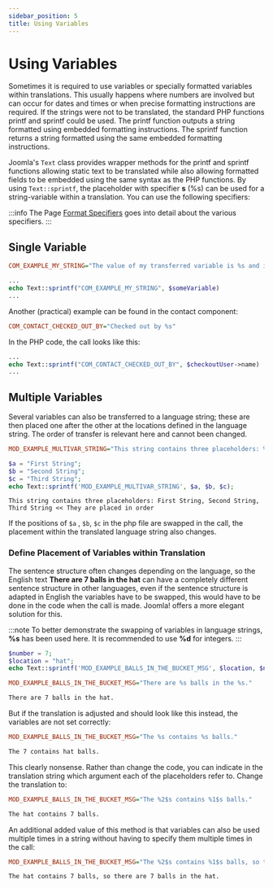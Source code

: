 ```yaml
---
sidebar_position: 5
title: Using Variables
---
```


Using Variables
===============

Sometimes it is required to use variables or specially formatted variables within translations. This usually happens
where numbers are involved but can occur for dates and times or when precise formatting instructions are required.
If the strings were not to be translated, the standard PHP functions printf and sprintf could be used. The printf
function outputs a string formatted using embedded formatting instructions. The sprintf function returns a string
formatted using the same embedded formatting instructions.

Joomla's `Text` class provides wrapper methods for the printf and sprintf functions allowing static text to be
translated while also allowing formatted fields to be embedded using the same syntax as the PHP functions.
By using `Text::sprintf`, the placeholder with specifier **s** (%s) can be used for a string-variable within a translation.
You can use the following specifiers:

:::info
The Page [Format Specifiers](./format-specifiers.md) goes into detail about the various specifiers.
:::

## Single Variable

```ini title="Language Strings containing Placeholder for variable"
COM_EXAMPLE_MY_STRING="The value of my transferred variable is %s and is included like this."
```

```php title="Calling the translation and transferring a variable"
...
echo Text::sprintf("COM_EXAMPLE_MY_STRING", $someVariable)
...
```

Another (practical) example can be found in the contact component:

```ini title="COM_CONTACT Language File"
COM_CONTACT_CHECKED_OUT_BY="Checked out by %s"
```

In the PHP code, the call looks like this:

```php title="Calling the translation and transferring the user's name"
...
echo Text::sprintf("COM_CONTACT_CHECKED_OUT_BY", $checkoutUser->name)
...
```

## Multiple Variables

Several variables can also be transferred to a language string; these are then placed one after the other at the
locations defined in the language string. The order of transfer is relevant here and cannot been changed.

```ini title="MOD_EXAMPLE Language File"
MOD_EXAMPLE_MULTIVAR_STRING="This string contains three placeholders: %s, %s, %s << They are placed in order"
```

```php title="mod_example Template File"
$a = "First String";
$b = "Second String";
$c = "Third String";
echo Text::sprintf('MOD_EXAMPLE_MULTIVAR_STRING', $a, $b, $c);
```

```TXT title="Translated String"
This string contains three placeholders: First String, Second String, Third String << They are placed in order 
```

If the positions of `$a` , `$b`, `$c` in the php file are swapped in the call, the placement within the translated
language string also changes.

### Define Placement of Variables within Translation

The sentence structure often changes depending on the language, so the English text **There are 7 balls in the hat**
can have a completely different sentence structure in other languages, even if the sentence structure is adapted in
English the variables have to be swapped, this would have to be done in the code when the call is made.
Joomla! offers a more elegant solution for this.

:::note
To better demonstrate the swapping of variables in language strings, **%s** has been used here. It is recommended to
use **%d** for integers.
:::

```php title="mod_example template file"
$number = 7;
$location = "hat";
echo Text::sprintf('MOD_EXAMPLE_BALLS_IN_THE_BUCKET_MSG', $location, $number);
```

```ini title="Translation using variables"
MOD_EXAMPLE_BALLS_IN_THE_BUCKET_MSG="There are %s balls in the %s."
```

```txt title="Translated String"
There are 7 balls in the hat.
```

But if the translation is adjusted and should look like this instead, the variables are not set correctly:

```ini title="New Translation string results in wrong placement of variables"
MOD_EXAMPLE_BALLS_IN_THE_BUCKET_MSG="The %s contains %s balls."
```

```txt title="Translated String with wrong placed variables"
The 7 contains hat balls.
```

This clearly nonsense. Rather than change the code, you can indicate in the translation string which argument each of
the placeholders refer to. Change the translation to:

```ini title="New Translation String using placement Indicators"
MOD_EXAMPLE_BALLS_IN_THE_BUCKET_MSG="The %2$s contains %1$s balls."
```

```txt title="Translated String with correct placed variables"
The hat contains 7 balls.
```

An additional added value of this method is that variables can also be used multiple times in a string without having
to specify them multiple times in the call:

```ini title="New Translation String using placement Indicators multiple times"
MOD_EXAMPLE_BALLS_IN_THE_BUCKET_MSG="The %2$s contains %1$s balls, so there are %1$s balls in the %2$s."
```

```txt title="Translated String using variables multiple times"
The hat contains 7 balls, so there are 7 balls in the hat.
```